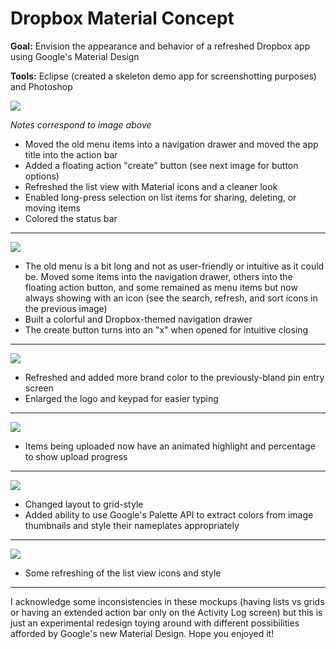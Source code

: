 # Dropbox Material Concept
<b>Goal:</b> Envision the appearance and behavior of a refreshed Dropbox app using Google's Material Design

<b>Tools:</b> Eclipse (created a skeleton demo app for screenshotting purposes) and Photoshop

![](http://i.imgur.com/Dr6JjpC.jpg)

<i>Notes correspond to image above</i>
- Moved the old menu items into a navigation drawer and moved the app title into the action bar
- Added a floating action "create" button (see next image for button options)
- Refreshed the list view with Material icons and a cleaner look
- Enabled long-press selection on list items for sharing, deleting, or moving items
- Colored the status bar

_________________

![](http://i.imgur.com/Kl9hpEy.jpg)
- The old menu is a bit long and not as user-friendly or intuitive as it could be. Moved some items into the navigation drawer, others into the floating action button, and some remained as menu items but now always showing with an icon (see the search, refresh, and sort icons in the previous image)
- Built a colorful and Dropbox-themed navigation drawer
- The create button turns into an "x" when opened for intuitive closing

_________________
![](http://i.imgur.com/261qNjZ.jpg)
- Refreshed and added more brand color to the previously-bland pin entry screen
- Enlarged the logo and keypad for easier typing

_________________
![](http://i.imgur.com/rXjyPJo.jpg)
- Items being uploaded now have an animated highlight and percentage to show upload progress

_________________
![](http://i.imgur.com/8iiySVO.jpg)
- Changed layout to grid-style 
- Added ability to use Google's Palette API to extract colors from image thumbnails and style their nameplates appropriately

_________________
![](http://i.imgur.com/L2K7bMj.jpg)
- Some refreshing of the list view icons and style

_________________
I acknowledge some inconsistencies in these mockups (having lists vs grids or having an extended action bar only on the Activity Log screen) but this is just an experimental redesign toying around with different possibilities afforded by Google's new Material Design. Hope you enjoyed it!
